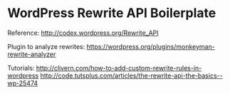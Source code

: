 # WordPress Rewrite API Boilerplate

Reference:
http://codex.wordpress.org/Rewrite_API

Plugin to analyze rewrites:
https://wordpress.org/plugins/monkeyman-rewrite-analyzer

Tutorials:
http://clivern.com/how-to-add-custom-rewrite-rules-in-wordpress
http://code.tutsplus.com/articles/the-rewrite-api-the-basics--wp-25474